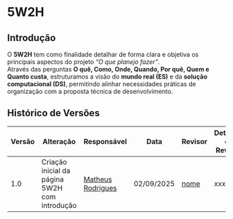 # 5W2H
## Introdução

O **5W2H** tem como finalidade detalhar de forma clara e objetiva os principais aspectos do projeto *“O que planejo fazer”*.  
Através das perguntas **O quê, Como, Onde, Quando, Por quê, Quem e Quanto custa**, estruturamos a visão do **mundo real (ES)** e da **solução computacional (DS)**, permitindo alinhar necessidades práticas de organização com a proposta técnica de desenvolvimento.  



## Histórico de Versões

| Versão | Alteração | Responsável | Data | Revisor |  Detalhes da Revisão | Data da Revisão |
|--------|-----------|-------------|------|---------|----------------------|-----------------|
| 1.0 | Criação inicial da página 5W2H com introdução  | [Matheus Rodrigues ](https://github.com/mrodrigues14) | 02/09/2025 | [nome](https://github.com/USUARIOGIT) | xxxxx | XX/XX/XXXX |

